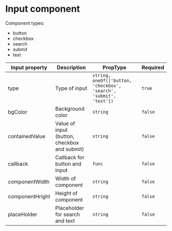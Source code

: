 # Input component

Component types:
* button
* checkbox
* search
* submit
* text

| Input property  | Description | PropType | Required |
| ------------- | ------------- | ------------- | ------------- |
| type  | Type of input  | ```string, oneOf(['button, 'checkbox', 'search', 'submit', 'text'])``` | ```true``` |
| bgColor  | Background color  | ```string``` | ```false``` |
| containedValue  | Value of input (button, checkbox and submit)  | ```string``` | ```false``` |
| callback | Callback for button and input  | ```func``` | ```false``` |
| componentWidth  | Width of component  | ```string``` | ```false``` |
| componentHright  | Height of component  | ```string``` | ```false``` |
| placeHolder  | Placeholder for search and text  | ```string``` | ```false``` |